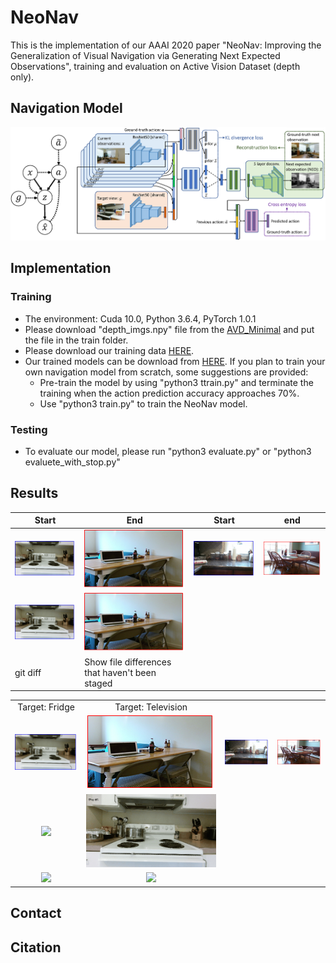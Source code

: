 # NeoNav
This is the implementation of our AAAI 2020 paper "NeoNav: Improving the Generalization of Visual Navigation via Generating Next Expected Observations", training and evaluation on Active Vision Dataset (depth only).<br>
## Navigation Model
![](https://github.com/wqynew/NeoNav/raw/master/image/overview.png)
## Implementation
### Training
* The environment: Cuda 10.0, Python 3.6.4, PyTorch 1.0.1 
* Please download "depth_imgs.npy" file from the [AVD_Minimal](https://storage.googleapis.com/active-vision-dataset/AVD_Minimal.zip) and put the file in the train folder. 
* Please download our training data [HERE](https://drive.google.com/open?id=1Avl5CNn-V4Fpfhn0nE9siJMkYZRczKmN).
* Our trained models can be download from [HERE](https://drive.google.com/open?id=182D_0hP7orpJKyDDLlUyV4URwT3Rt0Ux). If you plan to train your own navigation model from scratch, some suggestions are provided:
    * Pre-train the model by using "python3 ttrain.py" and terminate the training when the action prediction accuracy approaches 70%.
    * Use "python3 train.py" to train the NeoNav model.
    
### Testing
* To evaluate our model, please run "python3 evaluate.py" or "python3 evaluete_with_stop.py"

## Results

| Start | End | Start | end |
| --- | --- | --- | --- |
|![](https://github.com/wqynew/NeoNav/raw/master/image/s3.png)|![](https://github.com/wqynew/NeoNav/raw/master/image/t3.png)|![](https://github.com/wqynew/NeoNav/raw/master/image/s4.png)|![](https://github.com/wqynew/NeoNav/raw/master/image/t4.png)
|![](https://github.com/wqynew/NeoNav/raw/master/image/s3.png)|![](https://github.com/wqynew/NeoNav/raw/master/image/t3.png)
| git diff | Show file differences that haven't been staged 

<div align="center">
  <table style="width:100%" border="0">
    <tr>
      <td align="center">Target: Fridge</td>
      <td align="center">Target: Television</td>
    </tr>
    <tr>
      <td align="center"><img src='https://github.com/wqynew/NeoNav/raw/master/image/s3.png'></td>
      <td align="center"><img src='https://github.com/wqynew/NeoNav/raw/master/image/t3.png'></td>
      <td align="center"><img src='https://github.com/wqynew/NeoNav/raw/master/image/s4.png'></td>
      <td align="center"><img src='https://github.com/wqynew/NeoNav/raw/master/image/t4.png'></td>
    </tr>
    <tr>
      <td align="center"><img src='https://github.com/wqynew/NeoNav/blob/master/image/Gif-Home_011_1_001110011030101_001110005720101.gif'></td>
      <td align="center"><img src='https://github.com/wqynew/NeoNav/blob/master/image/Gif-Home_013_1_001310002970101_001310004330101.gif'></td>
    </tr>
    <tr>
      <td align="center"><img src='https://github.com/wqynew/NeoNav/blob/master/image/Gif-Home_013_1_001310007440101_001310000150101.gif'></td>
      <td align="center"><img src='https://github.com/wqynew/NeoNav/blob/master/image/Gif-Home_016_1_001610000060101_001610004220101.gif'></td>
    </tr>
  </table>
</div>

## Contact

## Citation


